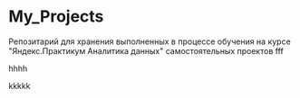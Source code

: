 # My_Projects
Репозитарий для хранения выполненных в процессе обучения на курсе "Яндекс.Практикум Аналитика данных" самостоятельных проектов
fff

hhhh




kkkkk
